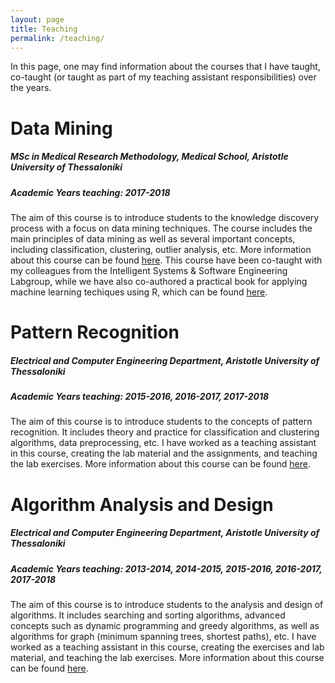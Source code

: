 ```yaml
---
layout: page
title: Teaching
permalink: /teaching/
---
```


In this page, one may find information about the courses that I have taught, co-taught (or taught as part of my 
teaching assistant responsibilities) over the years.

<h1>Data Mining</h1>
<h5 style="font-style: italic;">MSc in Medical Research Methodology, Medical School, Aristotle University of Thessaloniki</h5>
<h5 style="font-style: italic;">Academic Years teaching: 2017-2018</h5>
<p>The aim of this course is to introduce students to the knowledge discovery process with a focus on data mining techniques. The course includes the main principles of data mining as well as several important concepts, including classification, clustering, outlier analysis, etc.
More information about this course can be found <a target="_blank" href="http://mrm.med.auth.gr/courses/electives/data-mining/">here</a>. 
This course have been co-taught with my colleagues from the Intelligent Systems & Software Engineering Labgroup, while we have also co-authored a practical book for applying machine learning techiques using R, which can be found <a target="_blank" href="https://leanpub.com/practical-machine-learning-r">here</a>.

<h1>Pattern Recognition</h1>
<h5 style="font-style: italic;">Electrical and Computer Engineering Department, Aristotle University of Thessaloniki</h5>
<h5 style="font-style: italic;">Academic Years teaching: 2015-2016, 2016-2017, 2017-2018</h5>
<p>The aim of this course is to introduce students to the concepts of pattern recognition. It includes theory and practice for classification and clustering algorithms, data preprocessing, etc.
I have worked as a teaching assistant in this course, creating the lab material and the assignments, and teaching the lab exercises.
More information about this course can be found <a target="_blank" href="https://qa.auth.gr/en/class/1/600008311">here</a>.

<h1>Algorithm Analysis and Design</h1>
<h5 style="font-style: italic;">Electrical and Computer Engineering Department, Aristotle University of Thessaloniki</h5>
<h5 style="font-style: italic;">Academic Years teaching: 2013-2014, 2014-2015, 2015-2016, 2016-2017, 2017-2018</h5>
<p>The aim of this course is to introduce students to the analysis and design of algorithms. It includes searching and sorting algorithms, advanced concepts such as dynamic programming and greedy algorithms, as well as algorithms for graph (minimum spanning trees, shortest paths), etc.
I have worked as a teaching assistant in this course, creating the exercises and lab material, and teaching the lab exercises.
More information about this course can be found <a target="_blank" href="https://qa.auth.gr/en/class/1/600010224">here</a>.

